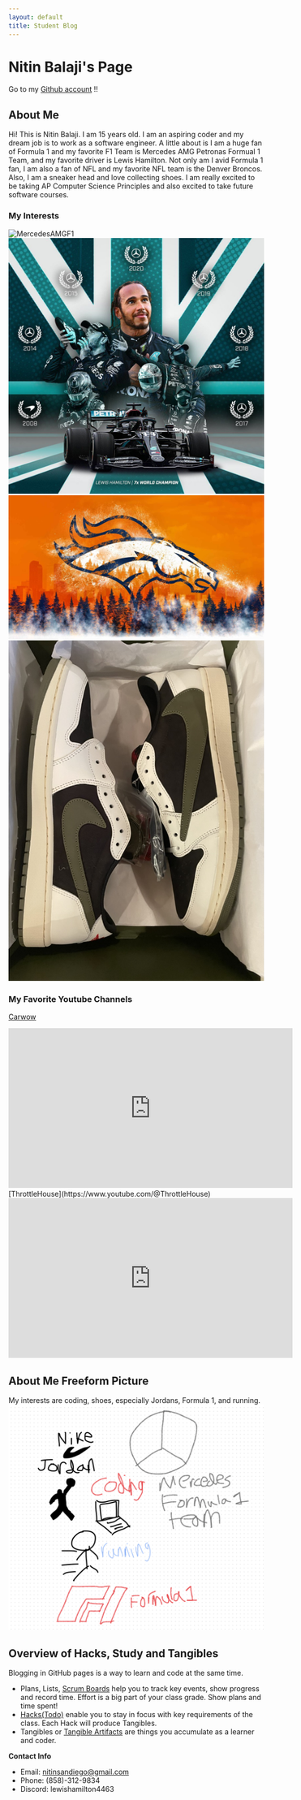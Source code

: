 ```yaml
---
layout: default
title: Student Blog
---
```


# Nitin Balaji's Page

Go to my [Github account](https://github.com/nitinsandiego) !!

## About Me
Hi! This is Nitin Balaji. I am 15 years old. I am an aspiring coder and my dream job is to work as a software engineer. A little about is I am a huge fan of Formula 1 and my favorite F1 Team is Mercedes AMG Petronas Formual 1 Team, and my favorite driver is Lewis Hamilton. Not only am I avid Formula 1 fan, I am also a fan of NFL and my favorite NFL team is the Denver Broncos. Also, I am a sneaker head and love collecting shoes. I am really excited to be taking AP Computer Science Principles and also excited to take future software courses.

### My Interests
![MercedesAMGF1](images/MercedesAMGF1.jpg)
![LewisHamilton](images/LewisHamilton.png)
![DenverBroncos](images/DenverBroncos.png)
![Shoes](images/Shoes.png)

### My Favorite Youtube Channels
[Carwow](https://www.youtube.com/@carwow)
<iframe width="560" height="315" src="https://www.youtube.com/embed/TptzkkbC1vE?si=gL68VWEy3_62xeXS" title="YouTube video player" frameborder="0" allow="accelerometer; autoplay; clipboard-write; encrypted-media; gyroscope; picture-in-picture; web-share" allowfullscreen></iframe>
[ThrottleHouse](https://www.youtube.com/@ThrottleHouse)
<iframe width="560" height="315" src="https://www.youtube.com/embed/7xf35zoQcC4?si=aaTvi1d6a1b25pYA" title="YouTube video player" frameborder="0" allow="accelerometer; autoplay; clipboard-write; encrypted-media; gyroscope; picture-in-picture; web-share" allowfullscreen></iframe>

## About Me Freeform Picture
My interests are coding, shoes, especially Jordans, Formula 1, and running.
![Freeform About Me](images/FreeformAboutMe.png)


## Overview of Hacks, Study and Tangibles
Blogging in GitHub pages is a way to learn and code at the same time. 

- Plans, Lists, [Scrum Boards](https://clickup.com/blog/scrum-board/) help you to track key events, show progress and record time.  Effort is a big part of your class grade.  Show plans and time spent!
- [Hacks(Todo)](https://levelup.gitconnected.com/six-ultimate-daily-hacks-for-every-programmer-60f5f10feae) enable you to stay in focus with key requirements of the class.  Each Hack will produce Tangibles.
- Tangibles or [Tangible Artifacts](https://en.wikipedia.org/wiki/Artifact_(software_development)) are things you accumulate as a learner and coder. 

**Contact Info**
- Email: nitinsandiego@gmail.com
- Phone: (858)-312-9834
- Discord: lewishamilton4463